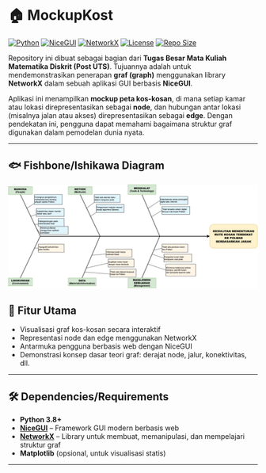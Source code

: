 # 🏠 MockupKost

[![Python](https://img.shields.io/badge/Python-3.8%2B-blue?logo=python)](https://www.python.org/)
[![NiceGUI](https://img.shields.io/badge/Framework-NiceGUI-ff6f61?logo=python)](https://nicegui.io/)
[![NetworkX](https://img.shields.io/badge/Library-NetworkX-3776ab?logo=python)](https://networkx.org/)
[![License](https://img.shields.io/badge/License-MIT-green)](LICENSE)
[![Repo Size](https://img.shields.io/github/repo-size/JoanneAviccien/MockupKost)](https://github.com/JoanneAviccien/MockupKost)

Repository ini dibuat sebagai bagian dari **Tugas Besar Mata Kuliah Matematika Diskrit (Post UTS)**. Tujuannya adalah untuk mendemonstrasikan penerapan **graf (graph)** menggunakan library **NetworkX** dalam sebuah aplikasi GUI berbasis **NiceGUI**.

Aplikasi ini menampilkan **mockup peta kos-kosan**, di mana setiap kamar atau lokasi direpresentasikan sebagai **node**, dan hubungan antar lokasi (misalnya jalan atau akses) direpresentasikan sebagai **edge**. Dengan pendekatan ini, pengguna dapat memahami bagaimana struktur graf digunakan dalam pemodelan dunia nyata.

---

## 🐟 Fishbone/Ishikawa Diagram
![Fishbone](assets/fishbone.png)

## 🎯 Fitur Utama

- Visualisasi graf kos-kosan secara interaktif
- Representasi node dan edge menggunakan NetworkX
- Antarmuka pengguna berbasis web dengan NiceGUI
- Demonstrasi konsep dasar teori graf: derajat node, jalur, konektivitas, dll.

---

## 🛠️ Dependencies/Requirements

- **Python 3.8+**
- **[NiceGUI](https://nicegui.io/)** – Framework GUI modern berbasis web
- **[NetworkX](https://networkx.org/)** – Library untuk membuat, memanipulasi, dan mempelajari struktur graf
- **Matplotlib** (opsional, untuk visualisasi statis)

---

